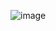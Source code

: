 ![image](https://user-images.githubusercontent.com/78785572/194113856-ca5c5cdc-dc71-4c1e-b350-77e685426a72.png)
